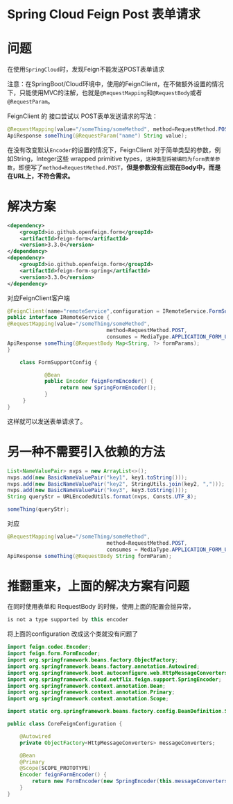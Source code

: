 # Spring Cloud Feign Post 表单请求

# 问题

在使用`SpringCloud`时，发现Feign不能发送POST表单请求

注意：在SpringBoot/Cloud环境中，使用的FeignClient，在不做额外设置的情况下，只能使用MVC的注解，也就是`@RequestMapping`和`@RequestBody`或者`@RequestParam`。

FeignClient 的 接口尝试以 POST表单发送请求的写法：



```java
@RequestMapping(value="/someThing/someMethod", method=RequestMethod.POST)
ApiResponse someThing(@RequestParam("name") String value);
```



在没有改变默认`Encoder`的设置的情况下，FeignClient 对于简单类型的参数，例如String，Integer这些 wrapped primitive types，`这种类型将被编码为form表单参数`，即便写了`method=RequestMethod.POST`，**但是参数没有出现在Body中，而是在URL上，不符合需求。**

# 解决方案



```xml
<dependency>
    <groupId>io.github.openfeign.form</groupId>
    <artifactId>feign-form</artifactId>
    <version>3.3.0</version>
</dependency>
<dependency>
    <groupId>io.github.openfeign.form</groupId>
    <artifactId>feign-form-spring</artifactId>
    <version>3.3.0</version>
</dependency>
```



对应FeignClient客户端

```java
@FeignClient(name="remoteService",configuration = IRemoteService.FormSupportConfig.class)
public interface IRemoteService {
@RequestMapping(value="/someThing/someMethod", 
                                method=RequestMethod.POST, 
                                consumes = MediaType.APPLICATION_FORM_URLENCODED_VALUE)
ApiResponse someThing(@RequestBody Map<String, ?> formParams);
}

    class FormSupportConfig {

            @Bean
            public Encoder feignFormEncoder() {
                 return new SpringFormEncoder();
            }
     }
}
```



这样就可以发送表单请求了。

# 另一种不需要引入依赖的方法



```java
List<NameValuePair> nvps = new ArrayList<>();
nvps.add(new BasicNameValuePair("key1", key1.toString()));
nvps.add(new BasicNameValuePair("key2", StringUtils.join(key2, ",")));
nvps.add(new BasicNameValuePair("key3", key3.toString()));
String queryStr = URLEncodedUtils.format(nvps, Consts.UTF_8);

someThing(queryStr);
```

对应

```java
@RequestMapping(value="/someThing/someMethod", 
                                method=RequestMethod.POST, 
                                consumes = MediaType.APPLICATION_FORM_URLENCODED_VALUE)
ApiResponse someThing(@RequestBody String formParam);
```



# 推翻重来，上面的解决方案有问题

在同时使用表单和 RequestBody 的时候，使用上面的配置会抛异常，

```java
is not a type supported by this encoder
```

将上面的configuration 改成这个类就没有问题了



```java
import feign.codec.Encoder;
import feign.form.FormEncoder;
import org.springframework.beans.factory.ObjectFactory;
import org.springframework.beans.factory.annotation.Autowired;
import org.springframework.boot.autoconfigure.web.HttpMessageConverters;
import org.springframework.cloud.netflix.feign.support.SpringEncoder;
import org.springframework.context.annotation.Bean;
import org.springframework.context.annotation.Primary;
import org.springframework.context.annotation.Scope;

import static org.springframework.beans.factory.config.BeanDefinition.SCOPE_PROTOTYPE;

public class CoreFeignConfiguration {

    @Autowired
    private ObjectFactory<HttpMessageConverters> messageConverters;

    @Bean
    @Primary
    @Scope(SCOPE_PROTOTYPE)
    Encoder feignFormEncoder() {
        return new FormEncoder(new SpringEncoder(this.messageConverters));
    }
}
```